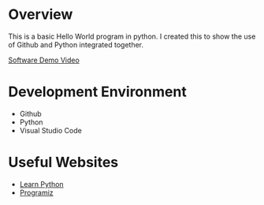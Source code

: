 # Overview
This is a basic Hello World program in python. I created this to show the use of Github and Python integrated together.

[Software Demo Video](http://youtube.link.goes.here)

# Development Environment

* Github
* Python 
* Visual Studio Code

# Useful Websites

* [Learn Python](https://www.learnpython.org/en/Hello%2C_World%21)
* [Programiz](https://www.programiz.com/python-programming/examples/hello-world)
